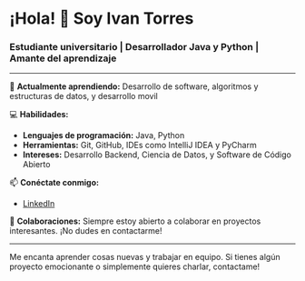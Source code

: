 # ¡Hola! 👋 Soy Ivan Torres

### Estudiante universitario | Desarrollador Java y Python | Amante del aprendizaje

---

🌱 **Actualmente aprendiendo:** Desarrollo de software, algoritmos y estructuras de datos, y desarrollo movil

💻 **Habilidades:**
- **Lenguajes de programación:** Java, Python
- **Herramientas:** Git, GitHub, IDEs como IntelliJ IDEA y PyCharm
- **Intereses:** Desarrollo Backend, Ciencia de Datos, y Software de Código Abierto

📫 **Conéctate conmigo:**
- [LinkedIn](https://www.linkedin.com/in/francisco-ivan-torres-flores-819260306/)

🤝 **Colaboraciones:**
Siempre estoy abierto a colaborar en proyectos interesantes. ¡No dudes en contactarme!

---

Me encanta aprender cosas nuevas y trabajar en equipo. Si tienes algún proyecto emocionante o simplemente quieres charlar, contactame!
